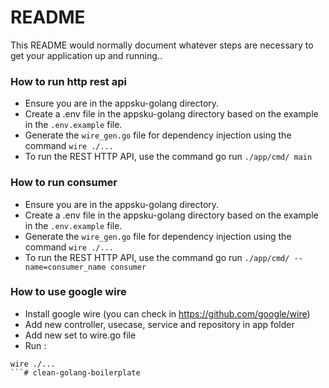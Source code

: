 # README #

This README would normally document whatever steps are necessary to get your application up and running..

### How to run http rest api
- Ensure you are in the appsku-golang directory.
- Create a .env file in the appsku-golang directory based on the example in the `.env.example` file.
- Generate the `wire_gen.go` file for dependency injection using the command `wire ./...`
- To run the REST HTTP API, use the command go run `./app/cmd/ main`

### How to run consumer
- Ensure you are in the appsku-golang directory.
- Create a .env file in the appsku-golang directory based on the example in the `.env.example` file.
- Generate the `wire_gen.go` file for dependency injection using the command `wire ./...`
- To run the REST HTTP API, use the command go run `./app/cmd/ --name=consumer_name consumer`

### How to use google wire
- Install google wire (you can check in https://github.com/google/wire)
- Add new controller, usecase, service and repository in app folder
- Add new set to wire.go file
- Run :
```
wire ./...
```#   c l e a n - g o l a n g - b o i l e r p l a t e  
 